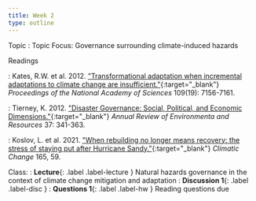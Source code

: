 ```yaml
---
title: Week 2
type: outline
---
```


Topic
: Topic Focus: Governance surrounding climate-induced hazards

Readings

: Kates, R.W. et al. 2012. ["Transformational adaptation when incremental adaptations to climate change are insufficient."](https://doi.org/10.1073/pnas.1115521109){:target="_blank"} _Proceedings of the National Academy of Sciences_ 109(19): 7156-7161.

: Tierney, K. 2012. ["Disaster Governance: Social, Political, and Economic Dimensions."](https://doi.org/10.1146/annurev-environ-020911-095618){:target="_blank"} _Annual Review of Environmenta and Resources_ 37: 341-363.

: Koslov, L. et al. 2021. ["When rebuilding no longer means recovery: the stress of staying put after Hurricane Sandy."](https://doi.org/10.1007/s10584-021-03069-1){:target="_blank"} _Climatic Change_ 165, 59.

Class:
: **Lecture**{: .label .label-lecture } Natural hazards governance in the context of climate change mitigation and adaptation
: **Discussion 1**{: .label .label-disc }
: **Questions 1**{: .label .label-hw } Reading questions due
